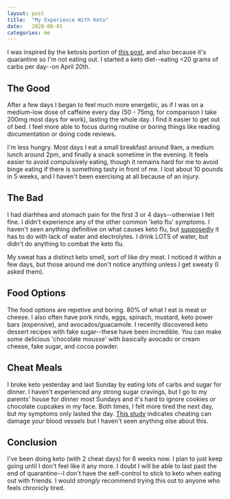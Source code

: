 ```yaml
---
layout: post
title:  "My Experience With Keto"
date:   2020-06-01
categories: me
---
```


I was inspired by the ketosis portion of [this post][keto-post], and also because it's quarantine so I'm not eating out. I started a keto diet--eating <20 grams of carbs per day--on April 20th.

## The Good
After a few days I began to feel much more energetic, as if I was on a medium-low dose of caffeine every day (50 - 75mg, for comparison I take 200mg most days for work), lasting the whole day. I find it easier to get out of bed. I feel more able to focus during routine or boring things like reading documentation or doing code reviews.

I'm less hungry. Most days I eat a small breakfast around 9am, a medium lunch around 2pm, and finally a snack sometime in the evening. It feels easier to avoid compulsively eating, though it remains hard for me to avoid binge eating if there is something tasty in front of me. I lost about 10 pounds in 5 weeks, and I haven't been exercising at all because of an injury.

## The Bad
I had diarhhea and stomach pain for the first 3 or 4 days--otherwise I felt fine. I didn't experience any of the other common 'keto flu' symptoms. I haven't seen anything definitive on what causes keto flu, but [supposedly][keto-flu] it has to do with lack of water and electrolytes. I drink LOTS of water, but didn't do anything to combat the keto flu.

My sweat has a distinct keto smell, sort of like dry meat. I noticed it within a few days, but those around me don't notice anything unless I get sweaty (I asked them).

## Food Options
The food options are repetive and boring. 80% of what I eat is meat or cheese. I also often have pork rinds, eggs, spinach, mustard, keto power bars (expensive), and avocados/guacamole. I recently discovered keto dessert recipes with fake sugar--these have been incredible. You can make some delicious 'chocolate mousse' with basically avocado or cream cheese, fake sugar, and cocoa powder.

## Cheat Meals
I broke keto yesterday and last Sunday by eating lots of carbs and sugar for dinner. I haven't experienced any strong sugar cravings, but I go to my parents' house for dinner most Sundays and it's hard to ignore cookies or chocolate cupcakes in my face. Both times, I felt more tired the next day, but my symptoms only lasted the day. [This study][cheat-study] indicates cheating can damage your blood vessels but I haven't seen anything else about this. 

## Conclusion
I've been doing keto (with 2 cheat days) for 6 weeks now. I plan to just keep going until I don't feel like it any more. I doubt I will be able to last past the end of quarantine--I don't have the self-control to stick to keto when eating out with friends. I would *strongly* recommend trying this out to anyone who feels chronicly tired.

[keto-post]: https://dormin.org/2020/04/17/30-day-carnivore-challenge/?fbclid=IwAR2L4_KKMbjcCUyWp7ET5Jryl3vtPUDJ-AQFZ6rPrph1UvRsrD4PSw1uYWY
[keto-flu]:  https://www.reddit.com/r/keto/wiki/faq#wiki_what_is_.201Cketo_flu.201D_and_how_long_will_i_have_it.3F
[cheat-study]: https://www.sciencedaily.com/releases/2019/03/190327112657.htm
